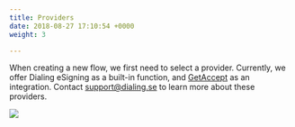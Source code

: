 ```yaml
---
title: Providers
date: 2018-08-27 17:10:54 +0000
weight: 3

---
```

When creating a new flow, we first need to select a provider. Currently, we offer Dialing eSigning as a built-in function, and [GetAccept](https://www.getaccept.com/) as an integration. Contact [support@dialing.se](mailto:support@dialing.se) to learn more about these providers.

![](/uploads/esigning-providers.png)
